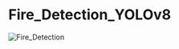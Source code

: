 # Fire_Detection_YOLOv8
![Fire_Detection](https://github.com/user-attachments/assets/8fcfd96b-c17e-481a-90b4-a43f1c82a881)
